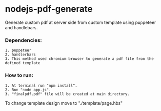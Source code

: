 # nodejs-pdf-generate
Generate custom pdf at server side from custom template using puppeteer and handlebars.

### Dependencies:
    1. puppeteer
    2. handlerbars
    3. This method used chromium browser to generate a pdf file from the defined template    
  
  
### How to run:
    1. At terminal run "npm install".
    2. Run "node app.js".
    3. "finalpdf.pdf" file will be created at main directory.
    
To change template design move to "./template/page.hbs"   
